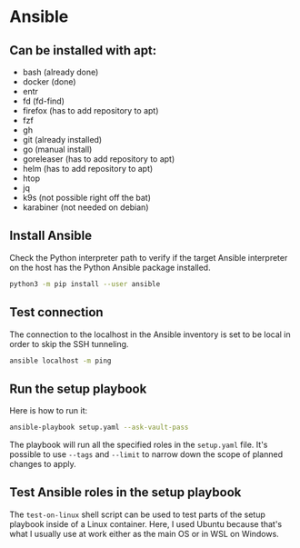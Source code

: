# Ansible


## Can be installed with apt:
- bash (already done)
- docker (done)
- entr
- fd (fd-find)
- firefox (has to add repository to apt)
- fzf
- gh
- git (already installed)
- go (manual install)
- goreleaser (has to add repository to apt)
- helm (has to add repository to apt)
- htop
- jq
- k9s (not possible right off the bat)
- karabiner (not needed on debian)


## Install Ansible

Check the Python interpreter path to verify if the target Ansible interpreter
on the host has the Python Ansible package installed.

```sh
python3 -m pip install --user ansible
```


## Test connection

The connection to the localhost in the Ansible inventory is set to be local in
order to skip the SSH tunneling.

```sh
ansible localhost -m ping
```


## Run the setup playbook

Here is how to run it:

```sh
ansible-playbook setup.yaml --ask-vault-pass
```

The playbook will run all the specified roles in the `setup.yaml` file. It's
possible to use `--tags` and `--limit` to narrow down the scope of planned
changes to apply.


## Test Ansible roles in the setup playbook

The `test-on-linux` shell script can be used to test parts of the setup
playbook inside of a Linux container. Here, I used Ubuntu because that's what I
usually use at work either as the main OS or in WSL on Windows.

